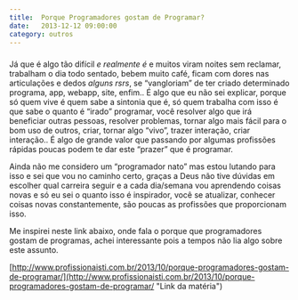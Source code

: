 ```yaml
---
title:  Porque Programadores gostam de Programar?
date:   2013-12-12 09:00:00
category: outros
---
```


<h3 id="internal-title-post" class="internal-title-post"></h3>

Já que é algo tão difícil *e realmente é* e muitos viram noites sem reclamar, trabalham o dia todo sentado, bebem muito café, ficam com dores nas articulações e dedos *alguns rsrs*, se “vangloriam” de ter criado determinado programa, app, webapp, site, enfim.. É algo que eu não sei explicar, porque só quem vive é quem sabe a sintonia que é, só quem trabalha com isso é que sabe o quanto é “irado” programar, você resolver algo que irá beneficiar outras pessoas, resolver problemas, tornar algo mais fácil para o bom uso de outros, criar, tornar algo “vivo”, trazer interação, criar interação.. É algo de grande valor que passando por algumas profissões rápidas poucas podem te dar este “prazer” que é programar.

Ainda não me considero um “programador nato” mas estou lutando para isso e sei que vou no caminho certo, graças a Deus não tive dúvidas em escolher qual carreira seguir e a cada dia/semana vou aprendendo coisas novas e só eu sei o quanto isso é inspirador, você se atualizar, conhecer coisas novas constantemente, são poucas as profissões que proporcionam isso.

Me inspirei neste link abaixo, onde fala o porque que programadores gostam de programas, achei interessante pois a tempos não lia algo sobre este assunto.

[http://www.profissionaisti.com.br/2013/10/porque-programadores-gostam-de-programar/](http://www.profissionaisti.com.br/2013/10/porque-programadores-gostam-de-programar/ "Link da matéria")


